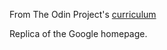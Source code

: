 From The Odin Project's [curriculum](http://www.theodinproject.com/courses/web-development-101/lessons/html-css)

Replica of the Google homepage.
